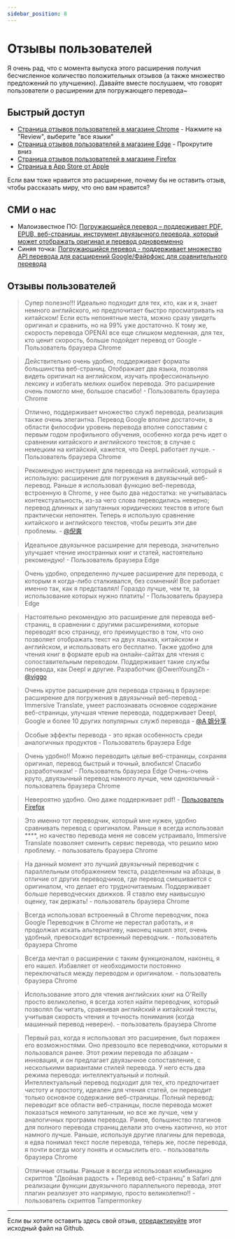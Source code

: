 ```yaml
---
sidebar_position: 8
---
```


# Отзывы пользователей

Я очень рад, что с момента выпуска этого расширения получил бесчисленное количество положительных отзывов (а также множество предложений по улучшению). Давайте вместе послушаем, что говорят пользователи о расширении для погружающего перевода~

## Быстрый доступ

- [Страница отзывов пользователей в магазине Chrome](https://chrome.google.com/webstore/detail/immersive-translate/bpoadfkcbjbfhfodiogcnhhhpibjhbnh) - Нажмите на "Review", выберите "все языки"
- [Страница отзывов пользователей в магазине Edge](https://microsoftedge.microsoft.com/addons/detail/%D0%BF%D0%BE%D0%B3%D1%80%D1%83%D0%B6%D0%B0%D1%8E%D1%89%D0%B8%D0%B9%D1%81%D1%8F-%D0%BF%D0%B5%D1%80%D0%B5%D0%B2%D0%BE%D0%B4/amkbmndfnliijdhojkpoglbnaaahippg) - Прокрутите вниз
- [Страница отзывов пользователей в магазине Firefox](https://addons.mozilla.org/en-US/firefox/addon/immersive-translate/reviews/)
- [Страница в App Store от Apple](https://apps.apple.com/cn/app/%D0%BF%D0%BE%D0%B3%D1%80%D1%83%D0%B6%D0%B0%D1%8E%D1%89%D0%B8%D0%B9%D1%81%D1%8F-%D0%BF%D0%B5%D1%80%D0%B5%D0%B2%D0%BE%D0%B4/id6447957425)

Если вам тоже нравится это расширение, почему бы не оставить отзыв, чтобы рассказать миру, что оно вам нравится?

## СМИ о нас

- Малоизвестное ПО: [Погружающийся перевод – поддерживает PDF, EPUB, веб-страницы, инструмент двуязычного перевода, который может отображать оригинал и перевод одновременно](https://www.appinn.com/immersive-translate/)
- Синяя точка: [Погружающийся перевод - поддерживает множество API перевода для расширений Google/Файрфокс для сравнительного перевода](https://www.landiannews.com/download/97161.html?utm_sources=ourl.co&utm_medium=social&utm_campaign=none)

## Отзывы пользователей

> Супер полезно!!! Идеально подходит для тех, кто, как и я, знает немного английского, но предпочитает быстро просматривать на китайском! Если есть непонятные места, можно сразу увидеть оригинал и сравнить, но на 99% уже достаточно. К тому же, скорость перевода OPENAI все еще слишком медленная, для тех, кто ценит скорость, больше подойдет перевод от Google - Пользователь браузера Chrome

> Действительно очень удобно, поддерживает форматы большинства веб-страниц. Отображает два языка, позволяя видеть оригинал на английском, изучать профессиональную лексику и избегать мелких ошибок перевода. Это расширение очень помогло мне, большое спасибо! - Пользователь браузера Chrome

> Отлично, поддерживает множество служб перевода, реализация также очень элегантна. Перевод Google вполне достаточен, в области философии уровень перевода вполне сопоставим с первым годом профильного обучения, особенно когда речь идет о сравнении китайского и английского текстов; в случае с немецким на китайский, кажется, что DeepL работает лучше. - Пользователь браузера Chrome

> Рекомендую инструмент для перевода на английский, который я использую: расширение для погружения в двуязычный веб-перевод. Раньше я использовал функцию веб-перевода, встроенную в Chrome, у нее было два недостатка: не учитывалась контекстуальность, из-за чего слова переводились неверно; перевод длинных и запутанных юридических текстов в итоге был практически непонятен. Теперь я использую сравнение китайского и английского текстов, чтобы решить эти две проблемы. - [@倪爽](https://twitter.com/nishuang/status/1623576540389822465)

> Идеальное двуязычное расширение для перевода, значительно улучшает чтение иностранных книг и статей, настоятельно рекомендую! - Пользователь браузера Edge

> Очень удобно, определенно лучшее расширение для перевода, с которым я когда-либо сталкивался, без сомнений! Все работает именно так, как я представлял! Гораздо лучше, чем те, за использование которых нужно платить! - Пользователь браузера Edge

> Настоятельно рекомендую это расширение для перевода веб-страниц, в сравнении с другими расширениями, которые переводят всю страницу, его преимущество в том, что оно позволяет отображать текст на двух языках, китайском и английском, и использовать его бесплатно. Также удобно для чтения книг в формате epub на онлайн-сайтах для чтения с сопоставительным переводом. Поддерживает такие службы перевода, как Deepl и другие. Разработчик @OwenYoungZh - [@viggo](https://twitter.com/decohack/status/1622175776274792449)

> Очень крутое расширение для перевода страниц в браузере: расширение для погружения в двуязычный веб-перевод - Immersive Translate, умеет распознавать основное содержание веб-страницы, улучшая чтение перевода, поддерживает Deepl, Google и более 10 других популярных служб перевода - [@A 姐分享](https://twitter.com/abskoop/status/1619619066511241216)

> Особые эффекты перевода - это яркая особенность среди аналогичных продуктов - Пользователь браузера Edge

> Очень удобно!! Можно переводить целые веб-страницы, сохраняя оригинал, перевод быстрый и точный, влюбился! Спасибо разработчикам! - Пользователь браузера Edge
> Очень-очень круто, двуязычный перевод намного лучше, чем одноязычный - пользователь браузера Chrome

> Невероятно удобно. Оно даже поддерживает pdf! - [Пользователь Firefox](https://addons.mozilla.org/en-US/firefox/addon/immersive-translate/reviews/1923696/)

> Это именно тот переводчик, который мне нужен, удобно сравнивать перевод с оригиналом. Раньше я всегда использовал \*\*\*\*, но качество перевода меня не совсем устраивало, Immersive Translate позволяет сменить сервис перевода, что решило мою проблему. - пользователь браузера Chrome

> На данный момент это лучший двуязычный переводчик с параллельным отображением текста, разделенным на абзацы, в отличие от других переводчиков, где перевод смешивается с оригиналом, что делает его трудночитаемым. Поддерживает больше переводческих движков. Я ставлю ему наивысшую оценку, так держать! - пользователь браузера Chrome

> Всегда использовал встроенный в Chrome переводчик, пока Google Переводчик в Chrome не перестал работать, и я продолжал искать альтернативу, наконец нашел этот, очень удобный, превосходит встроенный переводчик. - пользователь браузера Chrome

> Всегда мечтал о расширении с таким функционалом, наконец, я его нашел. Избавляет от необходимости постоянно переключаться между переводом и оригиналом. - пользователь браузера Chrome

> Использование этого для чтения английских книг на O'Reilly просто великолепно, я всегда хотел найти переводчик, который позволял бы читать, сравнивая английский и китайский тексты, учитывая скорость чтения и точность понимания (когда машинный перевод неверен). - пользователь браузера Chrome

> Первый раз, когда я использовал это расширение, был поражен его возможностями. Оно превзошло все переводчики, которыми я пользовался ранее. Этот режим перевода по абзацам - инновация, и он предлагает двуязычное сопоставление, с несколькими вариантами стилей перевода. У него есть два режима перевода: интеллектуальный и полный. Интеллектуальный перевод подходит для тех, кто предпочитает чистоту и простоту, идеален для чтения статей, он переводит только основное содержание веб-страницы. Полный перевод: переводит все области веб-страницы, после перевода может показаться немного запутанным, но все же лучше, чем у аналогичных программ перевода. Ранее, большинство плагинов для полного перевода страниц делали это очень хаотично, но этот намного лучше. Раньше, используя другие плагины для перевода, я едва понимал текст после перевода, теперь же, после перевода, я почти всегда могу понять и осмыслить его. - пользователь браузера Chrome

> Отличные отзывы. Раньше я всегда использовал комбинацию скриптов "Двойная радость + Перевод веб-страниц" в Safari для реализации функции двуязычного параллельного перевода, этот плагин реализует это напрямую, просто великолепно!! - пользователь скриптов Tampermonkey

---

Если вы хотите оставить здесь свой отзыв, [отредактируйте](https://github.com/immersive-translate/immersive-translate/edit/main/docs/review.md) этот исходный файл на Github.